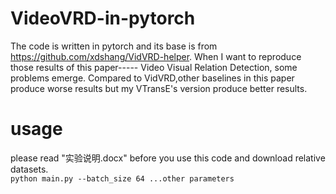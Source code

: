 # VideoVRD-in-pytorch
The code is written in pytorch and its base is from https://github.com/xdshang/VidVRD-helper. When I want to reproduce those results of this paper-----
Video Visual Relation Detection, some problems emerge. Compared to VidVRD,other baselines in this paper produce worse results but my VTransE's version
produce better results. 
# usage
please read "实验说明.docx" before you use this code and download relative datasets.  
`python main.py --batch_size 64 ...other parameters`
